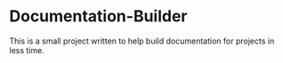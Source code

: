 # Documentation-Builder
This is a small project written to help build documentation for projects in less time.

